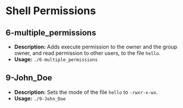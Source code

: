 # Shell Permissions

## 6-multiple_permissions
- **Description:** Adds execute permission to the owner and the group owner, and read permission to other users, to the file `hello`.
- **Usage:** `./6-multiple_permissions`

## 9-John_Doe
- **Description:** Sets the mode of the file `hello` to `-rwxr-x-wx`.
- **Usage:** `./9-John_Doe`
